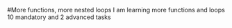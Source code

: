 #More functions, more nested loops
I am learning more functions and loops
10 mandatory and 2 advanced tasks
